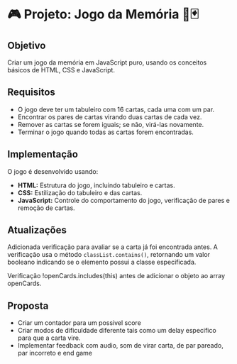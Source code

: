 # 🎮 Projeto: Jogo da Memória 🧠🃏

## Objetivo
Criar um jogo da memória em JavaScript puro, usando os conceitos básicos de HTML, CSS e JavaScript.

## Requisitos
- O jogo deve ter um tabuleiro com 16 cartas, cada uma com um par.
- Encontrar os pares de cartas virando duas cartas de cada vez.
- Remover as cartas se forem iguais; se não, virá-las novamente.
- Terminar o jogo quando todas as cartas forem encontradas.

## Implementação
O jogo é desenvolvido usando:
- **HTML:** Estrutura do jogo, incluindo tabuleiro e cartas.
- **CSS:** Estilização do tabuleiro e das cartas.
- **JavaScript:** Controle do comportamento do jogo, verificação de pares e remoção de cartas.

## Atualizações
Adicionada verificação para avaliar se a carta já foi encontrada antes. A verificação usa o método `classList.contains()`, retornando um valor booleano indicando se o elemento possui a classe especificada.

Verificação !openCards.includes(this) antes de adicionar o objeto ao array openCards.

## Proposta
- Criar um contador para um possivel score
- Criar modos de dificuldade diferente tais como um delay especifico para que a carta vire.
- Implementar feedback com audio, som de virar carta, de par pareado, par incorreto e end game